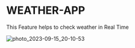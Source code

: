 # WEATHER-APP
This Feature helps to check weather in Real Time


![photo_2023-09-15_20-10-53](https://github.com/DhabaleswarNaik/WEATHER-APP/assets/144316687/9d3f0e45-2f16-44a9-8bd2-666e8625c760)
